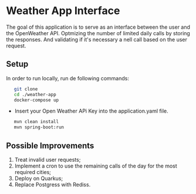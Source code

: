 # Weather App Interface
The goal of this application is to serve as an interface between the user and  the OpenWeather API. Optmizing the number of limited daily calls by storing the responses. And validating if it's necessary a nell call based on the user request.

## Setup

In order to run locally, run de following commands:

```bash
   git clone 
   cd ./weather-app
   docker-compose up
   ```
- Insert your Open Weather APi Key into the application.yaml file.
```bash
   mvn clean install
   mvn spring-boot:run
   ```

## Possible Improvements

1. Treat invalid user requests;
2. Implement a cron to use the remaining calls of the day for the most required cities; 
3. Deploy on Quarkus;
4. Replace Postgress with Rediss.